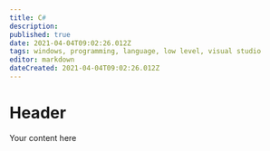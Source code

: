 ```yaml
---
title: C#
description: 
published: true
date: 2021-04-04T09:02:26.012Z
tags: windows, programming, language, low level, visual studio
editor: markdown
dateCreated: 2021-04-04T09:02:26.012Z
---
```


# Header
Your content here